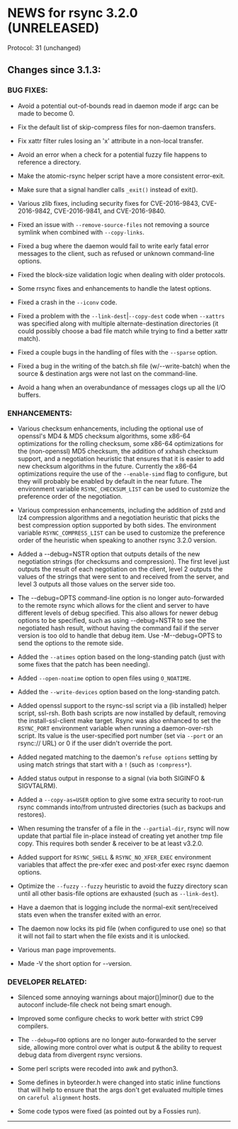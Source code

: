 # NEWS for rsync 3.2.0 (UNRELEASED)

Protocol: 31 (unchanged)

## Changes since 3.1.3:

### BUG FIXES:

 - Avoid a potential out-of-bounds read in daemon mode if argc can be made to
   become 0.

 - Fix the default list of skip-compress files for non-daemon transfers.

 - Fix xattr filter rules losing an 'x' attribute in a non-local transfer.

 - Avoid an error when a check for a potential fuzzy file happens to reference
   a directory.

 - Make the atomic-rsync helper script have a more consistent error-exit.

 - Make sure that a signal handler calls `_exit()` instead of exit().

 - Various zlib fixes, including security fixes for CVE-2016-9843,
   CVE-2016-9842, CVE-2016-9841, and CVE-2016-9840.

 - Fixed an issue with `--remove-source-files` not removing a source symlink
   when combined with `--copy-links`.

 - Fixed a bug where the daemon would fail to write early fatal error messages
   to the client, such as refused or unknown command-line options.

 - Fixed the block-size validation logic when dealing with older protocols.

 - Some rrsync fixes and enhancements to handle the latest options.

 - Fixed a crash in the `--iconv` code.

 - Fixed a problem with the `--link-dest`|`--copy-dest` code when `--xattrs`
   was specified along with multiple alternate-destination directories (it
   could possibly choose a bad file match while trying to find a better xattr
   match).

 - Fixed a couple bugs in the handling of files with the `--sparse` option.

 - Fixed a bug in the writing of the batch.sh file (w/--write-batch) when the
   source & destination args were not last on the command-line.

 - Avoid a hang when an overabundance of messages clogs up all the I/O buffers.

### ENHANCEMENTS:

 - Various checksum enhancements, including the optional use of openssl's MD4 &
   MD5 checksum algorithms, some x86-64 optimizations for the rolling checksum,
   some x86-64 optimizations for the (non-openssl) MD5 checksum, the addition
   of xxhash checksum support, and a negotiation heuristic that ensures that it
   is easier to add new checksum algorithms in the future.  Currently the
   x86-64 optimizations require the use of the `--enable-simd` flag to
   configure, but they will probably be enabled by default in the near future.
   The environment variable `RSYNC_CHECKSUM_LIST` can be used to customize the
   preference order of the negotiation.

 - Various compression enhancements, including the addition of zstd and lz4
   compression algorithms and a negotiation heuristic that picks the best
   compression option supported by both sides.  The environment variable
   `RSYNC_COMPRESS_LIST` can be used to customize the preference order of the
   heuristic when speaking to another rsync 3.2.0 version.

 - Added a --debug=NSTR option that outputs details of the new negotiation
   strings (for checksums and compression).  The first level just outputs the
   result of each negotiation on the client, level 2 outputs the values of the
   strings that were sent to and received from the server, and level 3 outputs
   all those values on the server side too.

 - The --debug=OPTS command-line option is no longer auto-forwarded to the
   remote rsync which allows for the client and server to have different levels
   of debug specified. This also allows for newer debug options to be
   specified, such as using --debug=NSTR to see the negotiated hash result,
   without having the command fail if the server version is too old to handle
   that debug item. Use -M--debug=OPTS to send the options to the remote side.

 - Added the `--atimes` option based on the long-standing patch (just with some
   fixes that the patch has been needing).

 - Added `--open-noatime` option to open files using `O_NOATIME`.

 - Added the `--write-devices` option based on the long-standing patch.

 - Added openssl support to the rsync-ssl script via a (lib installed) helper
   script, ssl-rsh.  Both bash scripts are now installed by default, removing
   the install-ssl-client make target.  Rsync was also enhanced to set the
   `RSYNC_PORT` environment variable when running a daemon-over-rsh script. Its
   value is the user-specified port number (set via `--port` or an rsync://
   URL) or 0 if the user didn't override the port.

 - Added negated matching to the daemon's `refuse options` setting by using
   match strings that start with a `!` (such as `!compress*`).

 - Added status output in response to a signal (via both SIGINFO & SIGVTALRM).

 - Added a `--copy-as=USER` option to give some extra security to root-run
   rsync commands into/from untrusted directories (such as backups and
   restores).

 - When resuming the transfer of a file in the `--partial-dir`, rsync will now
   update that partial file in-place instead of creating yet another tmp file
   copy.  This requires both sender & receiver to be at least v3.2.0.

 - Added support for `RSYNC_SHELL` & `RSYNC_NO_XFER_EXEC` environment variables
   that affect the pre-xfer exec and post-xfer exec rsync daemon options.

 - Optimize the `--fuzzy` `--fuzzy` heuristic to avoid the fuzzy directory scan
   until all other basis-file options are exhausted (such as `--link-dest`).

 - Have a daemon that is logging include the normal-exit sent/received stats
   even when the transfer exited with an error.

 - The daemon now locks its pid file (when configured to use one) so that it
   will not fail to start when the file exists and it is unlocked.

 - Various man page improvements.

 - Made -V the short option for --version.

### DEVELOPER RELATED:

 - Silenced some annoying warnings about major()|minor() due to the autoconf
   include-file check not being smart enough.

 - Improved some configure checks to work better with strict C99 compilers.

 - The `--debug=FOO` options are no longer auto-forwarded to the server side,
   allowing more control over what is output & the ability to request debug
   data from divergent rsync versions.

 - Some perl scripts were recoded into awk and python3.

 - Some defines in byteorder.h were changed into static inline functions that
   will help to ensure that the args don't get evaluated multiple times on
   `careful alignment` hosts.

 - Some code typos were fixed (as pointed out by a Fossies run).

------------------------------------------------------------------------------
